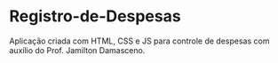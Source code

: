 # Registro-de-Despesas
Aplicação criada com HTML, CSS e JS para controle de despesas com auxílio do Prof. Jamilton Damasceno.
